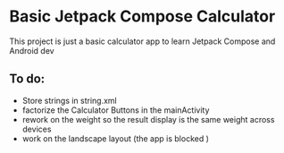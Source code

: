 
# Basic Jetpack Compose Calculator

This project is just a basic calculator app to learn Jetpack Compose and Android dev

## To do:    
- Store strings in string.xml 
- factorize the Calculator Buttons in the mainActivity 
- rework on the weight so the result display is the same weight across devices
- work on the landscape layout (the app is blocked )
